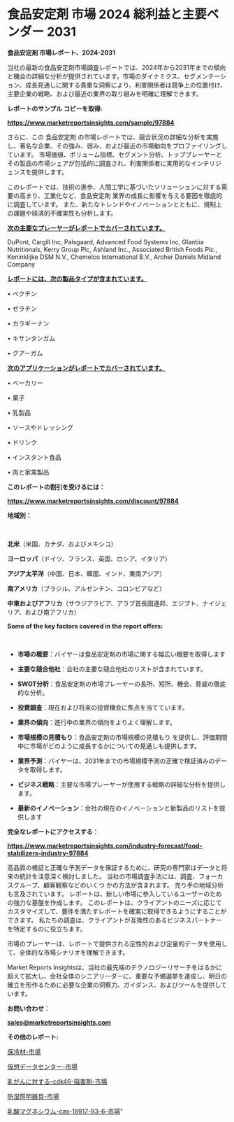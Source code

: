 # 食品安定剤 市場 2024 総利益と主要ベンダー 2031

<strong>食品安定剤 市場レポート、2024-2031</strong>

当社の最新の食品安定剤市場調査レポートでは、2024年から2031年までの傾向と機会の詳細な分析が提供されています。市場のダイナミクス、セグメンテーション、成長見通しに関する貴重な洞察により、利害関係者は競争上の位置付け、主要企業の戦略、および最近の業界の取り組みを明確に理解できます。



<strong>レポートのサンプル コピーを取得:</strong> <a href=https://www.marketreportsinsights.com/sample/97884>

<strong><u>https://www.marketreportsinsights.com/sample/97884</u></strong></a>

さらに、この 食品安定剤 の市場レポートでは、競合状況の詳細な分析を実施し、著名な企業、その強み、弱み、および最近の市場動向をプロファイリングしています。 市場価値、ボリューム指標、セグメント分析、トッププレーヤーとその製品の市場シェアが包括的に調査され、利害関係者に実用的なインテリジェンスを提供します。

このレポートでは、技術の進歩、人間工学に基づいたソリューションに対する需要の高まり、工業化など、食品安定剤 業界の成長に影響を与える要因を徹底的に調査しています。 また、新たなトレンドやイノベーションとともに、規制上の課題や経済的不確実性も分析します。



<strong><u>次の主要なプレーヤーがレポートでカバーされています。</u></strong>

DuPont, Cargill Inc, Palsgaard, Advanced Food Systems Inc, Glanbia Nutritionals, Kerry Group Plc, Ashland Inc., Associated British Foods Plc., Koninklijke DSM N.V., Chemelco International B.V., Archer Daniels Midland Company



<strong><u><b>レポートには、次の製品タイプが含まれています。</b></u></strong>

• ペクチン

• ゼラチン

• カラギーナン

• キサンタンガム

• グアーガム



<strong><u><b>次のアプリケーションがレポートでカバーされています。</b></u></strong>

• ベーカリー

• 菓子

• 乳製品

• ソースやドレッシング

• ドリンク

• インスタント食品

• 肉と家禽製品



<strong><b>このレポートの割引を受けるには：</b></strong>

<a href=https://www.marketreportsinsights.com/discount/97884>

<strong><u>https://www.marketreportsinsights.com/discount/97884</u></strong></a>



<strong>地域別：</strong>

<strong> </strong>



<strong>北米</strong>（米国、カナダ、およびメキシコ）



<strong>ヨーロッパ</strong>（ドイツ、フランス、英国、ロシア、イタリア）



<strong>アジア太平洋</strong>（中国、日本、韓国、インド、東南アジア）



<strong>南アメリカ</strong>（ブラジル、アルゼンチン、コロンビアなど）



<strong>中東およびアフリカ</strong>（サウジアラビア、アラブ首長国連邦、エジプト、ナイジェリア、および南アフリカ）



<strong>Some of the key factors covered in the report offers:</strong>

<strong> </strong>
<ul>
  <li>

<strong>市場の概要</strong>：バイヤーは食品安定剤の市場に関する幅広い概要を取得します</li>
  <li>

<strong>主要な競合他社</strong>：会社の主要な競合他社のリストが含まれています。</li>
  <li>

<strong>SWOT分析</strong>：食品安定剤の市場プレーヤーの長所、短所、機会、脅威の徹底的な分析。</li>
  <li>

<strong>投資調査</strong>：現在および将来の投資機会に焦点を当てています。</li>
  <li>

<strong>業界の傾向</strong>：進行中の業界の傾向をよりよく理解します。</li>
  <li>

<strong>市場規模の見積もり</strong>：食品安定剤の市場規模の見積もり を提供し、評価期間中に市場がどのように成長するかについての見通しも提供します。</li>
  <li>

<strong>業界予測</strong>：バイヤーは、2031年までの市場規模予測の正確で検証済みのデータを取得します。</li>
  <li>

<strong>ビジネス戦略</strong>：主要な市場プレーヤーが使用する戦略の詳細な分析を提供します。</li>
  <li>

<strong>最新のイノベーション</strong>：会社の現在のイノベーションと新製品のリストを提供します</li>
</ul>


<strong>完全なレポートにアクセスする</strong>：

<a href=https://www.marketreportsinsights.com/industry-forecast/food-stabilizers-industry-97884>

<strong><u>https://www.marketreportsinsights.com/industry-forecast/food-stabilizers-industry-97884</u></strong></a>

高品質の検証と正確な予測データを保証するために、研究の専門家はデータと将来の統計を注意深く検討しました。 当社の市場調査手法には、調査、フォーカスグループ、顧客観察などのいくつ かの方法が含まれます。 売り手の地域分析も言及されています。 レポートは、新しい市場に参入しているユーザーのための強力な基盤を作成します。 このレポートは、クライアントのニーズに応じてカスタマイズして、要件を満たすレポートを確実に取得できるようにすることができます。 私たちの調査は、クライアントが互換性のあるビジネスパートナーを特定するのに役立ちます。

市場のプレーヤーは、レポートで提供される定性的および定量的データを使用して、全体的な市場シナリオを理解できます。

Market Reports Insightsは、当社の最先端のテクノロジーリサーチをはるかに超えて拡大し、会社全体のシニアリーダーに、重要な予備選挙を達成し、明日の確立を形作るために必要な企業の洞察力、ガイダンス、およびツールを提供しています。



<strong><b>お問い合わせ</b></strong>：

<a href=mailto:sales@marketreportsinsights.com>

<strong><u>sales@marketreportsinsights.com</u></strong></a>



<strong>その他のレポート:</strong>

<a href=https://www.linkedin.com/pulse/保冷材-市場-2023-競争分析と事業成長-2030-analytics-achievers-24-analysis-kqdrf/>保冷材-市場</a>

<a href=https://www.linkedin.com/pulse/仮想データセンター-市場-2023-競争分析と事業成長-2030-analytics-achievers-24-analysis-rsrnf/>仮想データセンター-市場</a>

<a href=https://www.linkedin.com/pulse/乳がんに対する-cdk46-阻害剤-市場-2023-総合分析と事業成長戦略-gom0f/>乳がんに対する-cdk46-阻害剤-市場</a>

<a href=https://www.linkedin.com/pulse/防湿照明器具-市場-2023-総合分析と事業成長戦略-2030-analytics-achievers-24-analysis-3pnnf/>防湿照明器具-市場</a>

<a href=https://www.linkedin.com/pulse/乳酸マグネシウム-cas-18917-93-6-市場-2023-総利益と主要ベンダー-fdvkf/>乳酸マグネシウム-cas-18917-93-6-市場</a>"
